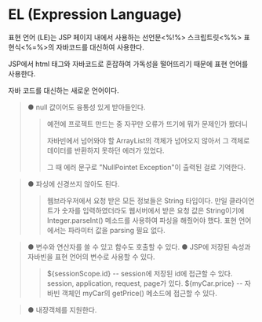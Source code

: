 EL (Expression Language)
====================



표현 언어 (LE)는 JSP 페이지 내에서 사용하는 선언문<%!%> 스크립트릿<%%> 표현식<%=%>의 자바코드를 대신하여 사용한다.



JSP에서 html 태그와 자바코드로 혼잡하여 가독성을 떨어뜨리기 때문에 표현 언어를 사용한다.



자바 코드를 대신하는 새로운 언어이다.



> ● null 값이어도 융통성 있게 받아들인다.
>   > 예전에 프로젝트 만드는 중 자꾸만 오류가 뜨기에 뭐가 문제인가 봤더니
>   >
>   >
>   >
>   > 자바빈에서 넘어와야 할 ArrayList의 객체가 넘어오지 않아서 그 객체로 데이터를 반환하지 못하던 에러가 있었다.
>   >
>   >
>   >
>   > 그 때 에러 문구로 "NullPointet Exception"이 출력된 걸로 기억한다.



> ● 파싱에 신경쓰지 않아도 된다.
>   > 웹브라우저에서 요청 받은 모든 정보들은 String 타입이다.
>   > 만일 클라이언트가 숫자를 입력하였더라도 웹서버에서 받은 요청 값은 String이기에 Integer.parseInt() 메소드를 사용하여 파싱을 해줬어야 했다.
>   > 표현 언어에서는 파라미터 값을 parsing 필요 없다.



> ● 변수와 연산자를 쓸 수 있고 함수도 호출할 수 있다.
> ● JSP에 저장된 속성과 자바빈을 표현 언어의 변수로 사용할 수 있다.
>   > ${sessionScope.id} -- session에 저장된 id에 접근할 수 있다.
>   > session, application, request, page가 있다.
>   > ${myCar.price} -- 자바빈 객체인 myCar의 getPrice() 메소드에 접근할 수 있다.



> ● 내장객체를 지원한다.